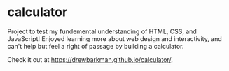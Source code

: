 # calculator

Project to test my fundemental understanding of HTML, CSS, and JavaScript! Enjoyed learning more about web design and interactivity, and can't help but feel a right of passage by building a calculator.

Check it out at https://drewbarkman.github.io/calculator/.